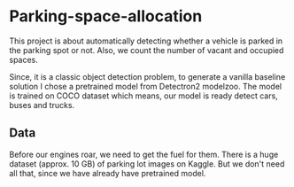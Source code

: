 # Parking-space-allocation

This project is about automatically detecting whether a vehicle is parked in the parking spot or not. Also, we count the number of vacant and occupied spaces.

Since, it is a classic object detection problem, to generate a vanilla baseline solution I chose a pretrained model from Detectron2 modelzoo. The model is trained on COCO dataset which means, our model is ready detect cars, buses and trucks.

## Data

Before our engines roar, we need to get the fuel for them.
There is a huge dataset (approx. 10 GB)  of parking lot images on Kaggle. But we don't need all that, since we have already have pretrained model.
